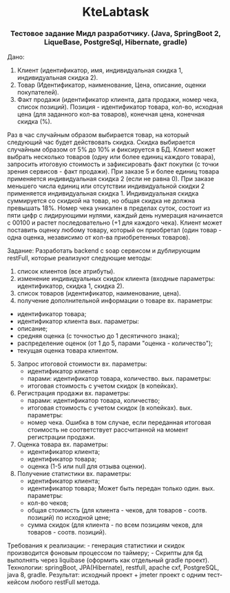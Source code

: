 <h1 align="center"> KteLabtask  
<h3 align="center">Тестовое задание Мидл разработчику. (Java, SpringBoot 2, LiqueBase, PostgreSql, Hibernate, gradle)</h3>


Дано:
1. Клиент (идентификатор, имя, индивидуальная скидка 1, индивидуальная скидка 2).
2. Товар (Идентификатор, наименование, Цена, описание, оценки покупателей). 
3. Факт продажи (идентификатор клиента, дата продажи, номер чека, список позиций). Позиция - идентификатор товара, кол-во, исходная цена (для заданного кол-ва товаров), конечная цена, конечная скидка (%).

Раз в час случайным образом выбирается товар, на который следующий час будет действовать скидка. Скидка выбирается случайным образом от 5% до 10% и фиксируется в БД.
Клиент может выбрать несколько товаров (одну или более единиц каждого товара), запросить итоговую стоимость и зафиксировать факт покупки (с точки зрения сервисов - факт продажи).
При заказе 5 и более единиц товара применяется индивидуальная скидка 2 (если не равна 0). При заказе меньшего числа единиц или отсутствии индивидуальной скидки 2 применяется индивидуальная скидка 1.
Индивидуальная скидка суммируется со скидкой на товар, но общая скидка не должна превышать 18%.
Номер чека уникален в пределах суток, состоит из пяти цифр с лидирующими нулями, каждый день нумерация начинается с 00100 и растет последовательно (+1 для каждого чека).
Клиент может поставить оценку любому товару, который он приобретал (один товар - одна оценка, независимо от кол-ва приобретенных товаров).

Задание:
Разработать backend с soap сервисом и дублирующим restFull, которые реализуют следующие методы:
1. список клиентов (все атрибуты).
2. изменение индивидуальных скидок клиента (входные параметры: идентификатор, скидка 1, скидка 2).
3. список товаров (идентификатор, наименование, цена).
4. получение дополнительной информации о товаре 
вх. параметры:
- идентификатор товара;
- идентификатор клиента
вых. параметры: 
- описание;
- средняя оценка (с точностью до 1 десятичного знака);
- распределение оценок (от 1 до 5, парами "оценка - количество");
- текущая оценка товара клиентом.
5. Запрос итоговой стоимости 
	вх. параметры:
	- идентификатор клиента
	- парами: идентификатор товара,  количество.
	вых. параметры:
	- итоговая стоимость с учетом скидок (в копейках).
6. Регистрация продажи
	вх. параметры:
	- парами: идентификатор товара, количество;
	- итоговая стоимость с учетом скидок (в копейках).
	вых. параметры:
	- номер чека.
	Ошибка в том случае, если переданная итоговая стоимость не соответствует рассчитанной на момент регистрации продажи.
7. Оценка товара
	вх. параметры:
	- идентификатор клиента;
	- идентификатор товара;
	- оценка (1-5 или null для отзыва оценки).
8. Получение статистики
	вх. параметры:
	- идентификатор клиента;
	- идентификатор товара;
	Может быть передан только один.
	вых. параметры:
	- кол-во чеков;
	- общая стоимость (для клиента - чеков, для товаров - соотв. позиций) по исходной цене;
	- сумма скидок (для клиента - по всем позициям чеков, для товаров - соотв. позиций).
	

Требования к реализации:
	- генерация статистики и скидок производится фоновым процессом по таймеру;
	- Скрипты для бд выполнять через liquibase (оформить как отдельный gradle проект).
Технологии:
springBoot, JPA(Hibernate), restfull, apache cxf, PostgreSQL, java 8, gradle.
Результат:
исходный проект + jmeter проект с одним тест-кейсом любого restFull метода.
